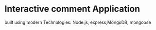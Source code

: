 # Interactive comment Application

built using modern Technologies: Node.js, express,MongoDB, mongoose
